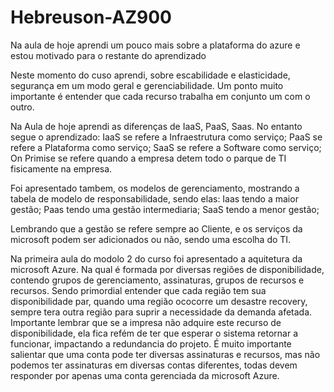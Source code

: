 # Hebreuson-AZ900
Na aula de hoje aprendi um pouco mais sobre a plataforma do azure e estou motivado para o restante do aprendizado

Neste momento do cuso aprendi, sobre escabilidade e elasticidade, segurança em um modo geral e gerenciabilidade.
Um ponto muito importante é entender que cada recurso trabalha em conjunto um com o outro.

Na Aula de hoje aprendi as diferenças de IaaS, PaaS, Saas.
No entanto segue o aprendizado:
IaaS se refere a Infraestrutura como serviço;
PaaS se refere a Plataforma como serviço;
SaaS se refere a Software como serviço;
On Primise se refere quando a empresa detem todo o parque de TI fisicamente na empresa. 

Foi apresentado tambem, os modelos de gerenciamento, mostrando a tabela de modelo de responsabilidade, sendo elas:
Iaas tendo a maior gestão;
Paas tendo uma gestão intermediaria;
SaaS tendo a menor gestão;

Lembrando que a gestão se refere sempre ao Cliente, e os serviços da microsoft podem ser adicionados ou não, sendo uma escolha do TI.

Na primeira aula do modolo 2 do curso foi apresentado a aquitetura da microsoft Azure.
Na qual é formada por diversas regiões de disponibilidade, contendo grupos de gerenciamento, assinaturas, grupos de recursos e recursos.
Sendo primordial entender que cada região tem sua disponibilidade par, quando uma região ococorre um desastre recovery, sempre tera outra região para suprir a necessidade da demanda afetada.
Importante lembrar que se a impresa não adquire este recurso de disponibilidade, ela fica refém de ter que esperar o sistema retornar a funcionar, impactando a redundancia do projeto. 
É muito importante salientar que uma conta pode ter diversas assinaturas e recursos, mas não podemos ter assinaturas em diversas contas diferentes, todas devem responder por apenas uma conta gerenciada da microsoft Azure. 

